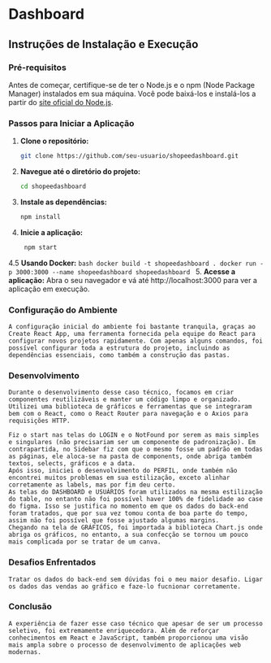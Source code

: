 # Dashboard

## Instruções de Instalação e Execução

### Pré-requisitos

Antes de começar, certifique-se de ter o Node.js e o npm (Node Package Manager) instalados em sua máquina. Você pode baixá-los e instalá-los a partir do [site oficial do Node.js](https://nodejs.org/).

### Passos para Iniciar a Aplicação

1. **Clone o repositório:**
   ```bash
   git clone https://github.com/seu-usuario/shopeedashboard.git
   ```

2. **Navegue até o diretório do projeto:**
    ```bash
    cd shopeedashboard
    ```

3. **Instale as dependências:**
    ```bash
    npm install
    ```
4. **Inicie a aplicação:**
    ```bash
     npm start
     ```

4.5 **Usando Docker:**
    ```bash
     docker build -t shopeedashboard .
     docker run -p 3000:3000 --name shopeedashboard shopeedashboard
     ```
5. **Acesse a aplicação:**
    Abra o seu navegador e vá até http://localhost:3000 para ver a aplicação em execução.

### Configuração do Ambiente
    A configuração inicial do ambiente foi bastante tranquila, graças ao Create React App, uma ferramenta fornecida pela equipe do React para configurar novos projetos rapidamente. Com apenas alguns comandos, foi possível configurar toda a estrutura do projeto, incluindo as dependências essenciais, como também a construção das pastas.

### Desenvolvimento
    Durante o desenvolvimento desse caso técnico, focamos em criar componentes reutilizáveis e manter um código limpo e organizado. Utilizei uma biblioteca de gráficos e ferramentas que se integraram bem com o React, como o React Router para navegação e o Axios para requisições HTTP.

    Fiz o start nas telas do LOGIN e o NotFound por serem as mais simples e singulares (não precisariam ser um componente de padronização). Em contrapartida, no Sidebar fiz com que o mesmo fosse um padrão em todas as páginas, ele aloca-se na pasta de components, onde abriga também textos, selects, gráficos e a data. 
    Após isso, iniciei o desenvolvimento do PERFIL, onde também não encontrei muitos problemas em sua estilização, exceto alinhar corretamente as labels, mas por fim deu certo. 
    As telas do DASHBOARD e USUÁRIOS foram utilizados na mesma estilização do table, no entanto não foi possível haver 100% de fidelidade ao case do figma. Isso se justifica no momento em que os dados do back-end foram tratados, que por sua vez tomou conta de boa parte do tempo, assim não foi possível que fosse ajustado algumas margins. 
    Chegando na tela de GRÁFICOS, foi importada a biblioteca Chart.js onde abriga os gráficos, no entanto, a sua confecção se tornou um pouco mais complicada por se tratar de um canva.  


### Desafios Enfrentados
    Tratar os dados do back-end sem dúvidas foi o meu maior desafio. Ligar os dados das vendas ao gráfico e faze-lo fucnionar corretamente.

### Conclusão
    A experiência de fazer esse caso técnico que apesar de ser um processo seletivo, foi extremamente enriquecedora. Além de reforçar conhecimentos em React e JavaScript, também proporcionou uma visão mais ampla sobre o processo de desenvolvimento de aplicações web modernas. 
